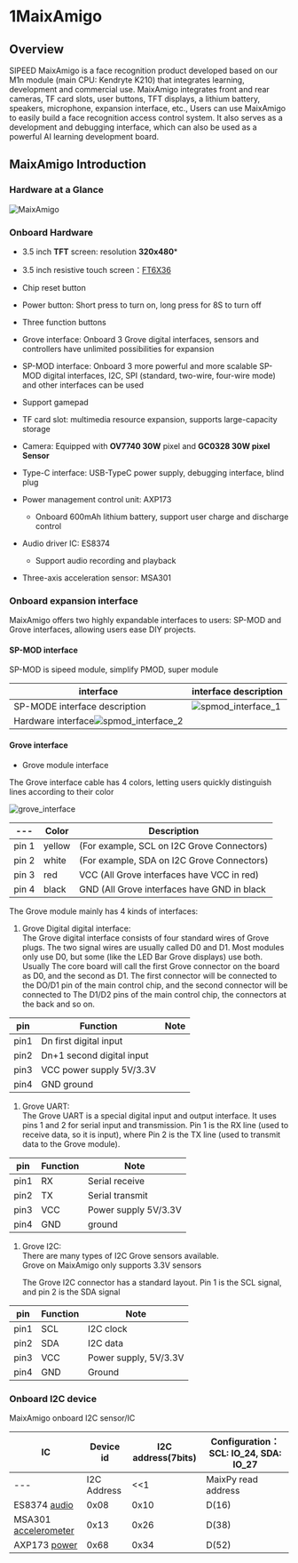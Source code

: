 # 1MaixAmigo

## Overview

SIPEED MaixAmigo is a face recognition product developed based on our M1n module (main CPU: Kendryte K210) that integrates learning, development and commercial use. 
MaixAmigo integrates front and rear cameras, TF card slots, user buttons, TFT displays, a lithium battery, speakers, microphone, expansion interface, etc., Users can use MaixAmigo to easily build a face recognition access control system. It also serves as a development and debugging interface, which can also be used as a powerful AI learning development board.
## MaixAmigo Introduction

### Hardware at a Glance

![MaixAmigo](maix_Amigo.assets/image-20200730120223557.png)

### Onboard Hardware

- 3.5 inch **TFT** screen: resolution **320x480***
- 3.5 inch resistive touch screen：[FT6X36](https://focuslcds.com/content/FT6236.pdf)
- Chip reset button
- Power button: Short press to turn on, long press for 8S to turn off
- Three function buttons
- Grove interface: Onboard 3 Grove digital interfaces, sensors and controllers have unlimited possibilities for expansion
- SP-MOD interface: Onboard 3 more powerful and more scalable SP-MOD digital interfaces, I2C, SPI (standard, two-wire, four-wire mode) and other interfaces can be used

- Support gamepad
- TF card slot: multimedia resource expansion, supports large-capacity storage
- Camera: Equipped with **OV7740 30W** pixel and **GC0328 30W pixel Sensor**
- Type-C interface: USB-TypeC power supply, debugging interface, blind plug
- Power management control unit: AXP173
  - Onboard 600mAh lithium battery, support user charge and discharge control
- Audio driver IC: ES8374
  - Support audio recording and playback
- Three-axis acceleration sensor: MSA301

### Onboard expansion interface

MaixAmigo offers two highly expandable interfaces to users: SP-MOD and Grove interfaces, allowing users ease DIY projects.

#### SP-MOD interface

SP-MOD is sipeed module, simplify PMOD, super module

| interface | interface description |
|---|---|
|SP-MODE interface description|![spmod_interface_1](maix_cube.assets/spmod_interface_1-1595819569921.png)|
|Hardware interface![spmod_interface_2](maix_cube.assets/spmod_interface_2.png)|

#### Grove interface

- Grove module interface

The Grove interface cable has 4 colors, letting users quickly distinguish lines according to their color

![grove_interface](maix_cube.assets/grove_interface.jpg)

| --- | Color | Description |
| --- | --- | --- |
| pin 1 | yellow | (For example, SCL on I2C Grove Connectors) |
| pin 2 | white | (For example, SDA on I2C Grove Connectors) |
| pin 3 | red |   VCC (All Grove interfaces have VCC in red) |
| pin 4 | black |   GND (All Grove interfaces have GND in black |

The Grove module mainly has 4 kinds of interfaces:

1. Grove Digital digital interface: <br/> 
The Grove digital interface consists of four standard wires of Grove plugs. The 
two signal wires are usually called D0 and D1. 
Most modules only use D0, but some (like the LED Bar Grove displays) use both. Usually The core board will call the first Grove connector on the board as D0, and the second as D1. The first connector will be connected to the DO/D1 pin of the main control chip, and the second connector will be connected to The D1/D2 pins of the main control chip, the connectors at the back and so on.

|pin  |Function | Note |
| ---|---|---|
|pin1 | Dn first digital input |
|pin2 | Dn+1 second digital input |
|pin3 | VCC power supply 5V/3.3V |
|pin4 | GND ground |


1. Grove UART:<br/>
    The Grove UART is a special digital input and output interface. 
It uses pins 1 and 2 for serial input and transmission. 
Pin 1 is the RX line (used to receive data, so it is input), where Pin 2 is the TX line (used to transmit data to the Grove module).

|pin  |Function|Note|
| ---|---|---|
|pin1 |RX|Serial receive|
|pin2 |TX|Serial transmit|
|pin3 |VCC|Power supply 5V/3.3V|
|pin4 |GND|ground|

1. Grove I2C:<br/>
    There are many types of I2C Grove sensors available.<br/>
    Grove on MaixAmigo only supports 3.3V sensors

    The Grove I2C connector has a standard layout. Pin 1 is the SCL signal, and pin 2 is the SDA signal


|pin  | Function | Note |
| ---|---|---|
|pin1 | SCL |I2C clock |
|pin2 | SDA |I2C data |
|pin3 | VCC |Power supply, 5V/3.3V |
|pin4 | GND |Ground |

### Onboard I2C device

MaixAmigo onboard I2C sensor/IC

| IC | Device id | I2C address(7bits) |Configuration：SCL: IO_24, SDA: IO_27|
| --- | --- | --- | --- |
|---|I2C Address| <<1|MaixPy read address|
|ES8374 [audio](http://www.everest-semi.com/pdf/ES8374%20PB.pdf)|0x08|0x10|D(16)|
|MSA301 [accelerometer](https://learn.adafruit.com/msa301-triple-axis-accelerometer)|0x13|0x26|D(38)|
|AXP173 [power](http://www.datasheet-pdf.com/PDF/AXP173-Datasheet-X-Powers-966875)|0x68|0x34|D(52)|
